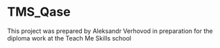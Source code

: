 # TMS_Qase
This project was prepared by Aleksandr Verhovod in preparation for the diploma work at the Teach Me Skills school
